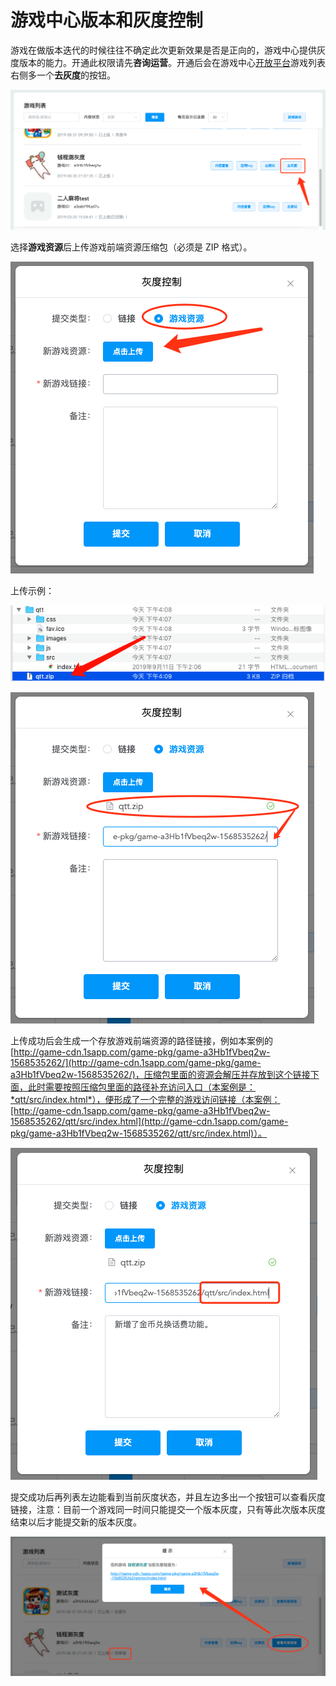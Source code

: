 # 游戏中心版本和灰度控制

游戏在做版本迭代的时候往往不确定此次更新效果是否是正向的，游戏中心提供灰度版本的能力。开通此权限请先**咨询运营**。开通后会在游戏中心[开放平台](http://newidea4-gamecenter-frontend.1sapp.com/open-cms-new/prod/index.html#/login)游戏列表右侧多一个**去灰度**的按钮。

![去灰度按钮](./image/open-cms-do-versions-btn.png)

选择**游戏资源**后上传游戏前端资源压缩包（必须是 ZIP 格式）。

![上传游戏资源](./image/open-cms-upload-version-resource.png)

上传示例：

![上传压缩包](./image/open-cms-versions-zip.png)

![上传成功](./image/open-cms-upload-resource-success.png)

上传成功后会生成一个存放游戏前端资源的路径链接，例如本案例的 [http://game-cdn.1sapp.com/game-pkg/game-a3Hb1fVbeq2w-1568535262/](http://game-cdn.1sapp.com/game-pkg/game-a3Hb1fVbeq2w-1568535262/)，压缩包里面的资源会解压并存放到这个链接下面，此时需要按照压缩包里面的路径补充访问入口（本案例是：*qtt/src/index.html*），便形成了一个完整的游戏访问链接（本案例：[http://game-cdn.1sapp.com/game-pkg/game-a3Hb1fVbeq2w-1568535262/qtt/src/index.html](http://game-cdn.1sapp.com/game-pkg/game-a3Hb1fVbeq2w-1568535262/qtt/src/index.html)）。

![补充访问路径](./image/open-cms-supple-path.png)

提交成功后再列表左边能看到当前灰度状态，并且左边多出一个按钮可以查看灰度链接，注意：目前一个游戏同一时间只能提交一个版本灰度，只有等此次版本灰度结束以后才能提交新的版本灰度。

![查看灰度链接](./image/open-cms-status-and-link.png)


